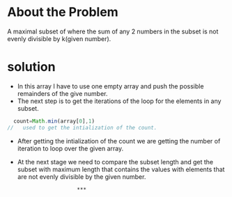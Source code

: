 # About the Problem
A maximal subset of  where the sum of any 2 numbers in the subset is not evenly divisible by k(given number).
# solution
- In this array I have to use one empty array and push the possible remainders of the give number.
- The next step is to get the iterations of the loop for the elements in any subset.
```JavaScript
  count=Math.min(array[0],1)
//   used to get the intialization of the count.
```
- After getting the intialization of the count we are getting the number of iteration to loop over the given array.
- At the next stage we need to compare the subset length and get the subset with maximum length that contains the values with elements that are not evenly divisible by the given number.

                         ***